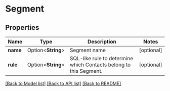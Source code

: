 # Segment

## Properties

Name | Type | Description | Notes
------------ | ------------- | ------------- | -------------
**name** | Option<**String**> | Segment name | [optional]
**rule** | Option<**String**> | SQL-like rule to determine which Contacts belong to this Segment. | [optional]

[[Back to Model list]](../README.md#documentation-for-models) [[Back to API list]](../README.md#documentation-for-api-endpoints) [[Back to README]](../README.md)



